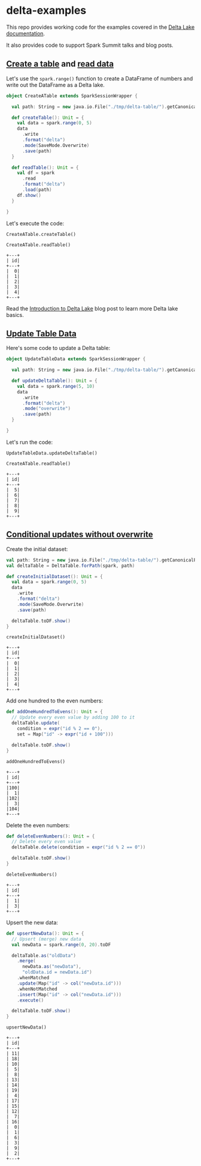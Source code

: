 # delta-examples

This repo provides working code for the examples covered in the [Delta Lake documentation](https://docs.delta.io/latest/index.html).

It also provides code to support Spark Summit talks and blog posts.

## [Create a table](https://docs.delta.io/latest/quick-start.html#create-a-table) and [read data](https://docs.delta.io/latest/quick-start.html#read-data)

Let's use the `spark.range()` function to create a DataFrame of numbers and write out the DataFrame as a Delta lake.

```scala
object CreateATable extends SparkSessionWrapper {

  val path: String = new java.io.File("./tmp/delta-table/").getCanonicalPath

  def createTable(): Unit = {
    val data = spark.range(0, 5)
    data
      .write
      .format("delta")
      .mode(SaveMode.Overwrite)
      .save(path)
  }

  def readTable(): Unit = {
    val df = spark
      .read
      .format("delta")
      .load(path)
    df.show()
  }

}
```

Let's execute the code:

```
CreateATable.createTable()

CreateATable.readTable()

+---+
| id|
+---+
|  0|
|  1|
|  2|
|  3|
|  4|
+---+
```

Read the [Introduction to Delta Lake](https://mungingdata.com/delta-lake/introduction-time-travel/) blog post to learn more Delta lake basics.

## [Update Table Data](https://docs.delta.io/latest/quick-start.html#update-table-data)

Here's some code to update a Delta table:

```scala
object UpdateTableData extends SparkSessionWrapper {

  val path: String = new java.io.File("./tmp/delta-table/").getCanonicalPath

  def updateDeltaTable(): Unit = {
    val data = spark.range(5, 10)
    data
      .write
      .format("delta")
      .mode("overwrite")
      .save(path)
  }

}
```

Let's run the code:

```aidl
UpdateTableData.updateDeltaTable()

CreateATable.readTable()

+---+
| id|
+---+
|  5|
|  6|
|  7|
|  8|
|  9|
+---+
```

## [Conditional updates without overwrite](https://docs.delta.io/latest/quick-start.html#conditional-update-without-overwrite)

Create the initial dataset:

```scala
val path: String = new java.io.File("./tmp/delta-table/").getCanonicalPath
val deltaTable = DeltaTable.forPath(spark, path)

def createInitialDataset(): Unit = {
  val data = spark.range(0, 5)
  data
    .write
    .format("delta")
    .mode(SaveMode.Overwrite)
    .save(path)

  deltaTable.toDF.show()
}
```

```aidl
createInitialDataset()

+---+
| id|
+---+
|  0|
|  1|
|  2|
|  3|
|  4|
+---+
```

Add one hundred to the even numbers:

```scala
def addOneHundredToEvens(): Unit = {
  // Update every even value by adding 100 to it
  deltaTable.update(
    condition = expr("id % 2 == 0"),
    set = Map("id" -> expr("id + 100")))

  deltaTable.toDF.show()
}
```

```aidl
addOneHundredToEvens()

+---+
| id|
+---+
|100|
|  1|
|102|
|  3|
|104|
+---+
```

Delete the even numbers:

```scala
def deleteEvenNumbers(): Unit = {
  // Delete every even value
  deltaTable.delete(condition = expr("id % 2 == 0"))

  deltaTable.toDF.show()
}
```

```aidl
deleteEvenNumbers()

+---+
| id|
+---+
|  1|
|  3|
+---+
```

Upsert the new data:

```scala
def upsertNewData(): Unit = {
  // Upsert (merge) new data
  val newData = spark.range(0, 20).toDF

  deltaTable.as("oldData")
    .merge(
      newData.as("newData"),
      "oldData.id = newData.id")
    .whenMatched
    .update(Map("id" -> col("newData.id")))
    .whenNotMatched
    .insert(Map("id" -> col("newData.id")))
    .execute()

  deltaTable.toDF.show()
}
```

```aidl
upsertNewData()

+---+
| id|
+---+
| 11|
| 18|
| 10|
|  5|
|  8|
| 13|
| 14|
| 19|
|  4|
| 17|
| 15|
| 12|
|  7|
| 16|
|  0|
|  1|
|  6|
|  3|
|  9|
|  2|
+---+
```

